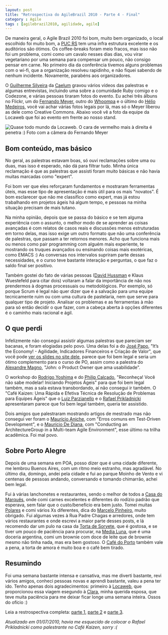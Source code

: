 ```yaml
---
layout: post
title: "Retrospectiva do AgileBrazil 2010 - Parte 4 - Final"
category : Agile
tags : [agilebrazil2010, agilidade, agile]
---
```

De maneira geral, o Agile Brazil 2010 foi bom, muito bem organizado, o local escolhido foi muito bom, a [PUC RS](http://www.pucrs.br/) tem uma infra estrutura excelente e os auditórios são ótimos. Os coffee-breaks foram meio fracos, mas isso não foi um problema, comi como um cavalo nesses dias dias, vou virar vegetariano por uma semana para compensar um pouco, não consigo pensar em carne. No primeiro dia da conferência tivemos alguns problemas com o wi-fi, que a organização resolveu rapidinho, e não fiquei sabendo de nenhum incidente. Novamente, parabéns aos organizadores.

O [Guilherme Silveira](http://twitter.com/guilherme_caelum) da [Caelum](http://www.caelum.com.br) gravou vários vídeos das palestras e algumas entrevistas, incluindo uma sobre a comunidade Ruby comigo e o Codezone, e várias pessoas tiraram fotos do evento. Eu achei três álbuns no Flickr, um do [Fernando Meyer](http://www.flickr.com/photos/fmcamargo/), outro do [Whoompa](http://www.flickr.com/search/?q=agilebrazil&w=51344221%40N05) e o último do [Hélio Medeiros](http://www.flickr.com/search/?q=agilebrazil&w=43714688%40N05), você vai achar várias fotos legais por lá, mas só o Meyer liberou as dele como Creative Commons. Abaixo você vê a foto da equipe da Locaweb que foi ao evento em frente ao nosso stand.

![Quase todo mundo da Locaweb. O cara de vermelho mais à direita é penetra :) Foto com a câmera do Fernando Meyer](http://www.flickr.com/photos/fmcamargo/4736577730/)

## Bom conteúdo, mas básico

No geral, as palestras estavam boas, só ouvi reclamações sobre uma ou duas, mas isso é esperado, não dá para filtrar tudo. Minha única reclamação é que as palestras que assisti foram muito básicas e não havia muitas marcadas como "expert".

Foi bom ver que eles reforçaram fundamentos e mostraram ferramentas úteis, mas esse tipo de apresentação é mais útil para os mais "novatos". É bom esclarecer que não me classifico como expert, mas já estou trabalhando em projetos ágeis há algum tempo, e pessoas na minha situação precisam de mais tutano.

Na minha opinião, depois que se passa do básico e se tem alguma experiência com o assunto, o melhor modo de se aprender as coisas avançadas é com relatos de casos reais e discussões menos estruturadas em torno delas, mas isso exige um outro formato que não uma conferência de palestras, que passam a ter retornos menores. Acho que funciona mais ou menos como pair programming com alguém mais experiente, te mostrando os truques avançados ou ensinando coisas mais exotéricas, como EMACS :) As conversas nos intervalos supriram parte dessas necessidades, e o curso teve bastante interação e perguntas, o que faz o saldo final ser positivo.

Também gostei do fato de várias pessoas ([David Hussman](http://twitter.com/davidhussman) e Klaus Wuestefeld para citar dois) voltaram a falar da importância de não nos prendermos à dogmas processuais ou metodológicos. Por exemplo, só porque Scrum é legal não quer dizer que é a salvação para uma equipe tecnicamente ruim ou com uma cultura de pastelaria, nem que serve para qualquer tipo de projeto. Analisar os problemas e as ferramentas à mão para só então decidir o que fazer, com a cabeça aberta à opções diferentes é o caminho mais racional e ágil.

## O que perdi

Infelizmente não consegui assistir algumas palestras que pareciam ser bacanas, e foram elogiadas pelo povo. Uma delas foi a do [José Papo](http://twitter.com/josepapo), "It’s the Economy! - Agilidade, Indicadores Financeiros e Criação de Valor", que você pode [ver os slides no site dele](http://josepaulopapo.blogspot.com/2010/06/agile-economics-financas-valor.html), parece que foi bem legal e seria um ótimo complemento para o curso de PO, assim como a palestra do [Alexandre Magno](http://twitter.com/axmagno), "John: o Product Owner que ama usabilidade".

O workshop do [Rodrigo Yoshima](http://twitter.com/rodrigoy) e do [Philip Calçado](http://blog.fragmental.com.br), "Reconheça! Você não sabe modelar! Iniciando Projetos Ágeis" para que foi bem legal também, mas a sala estava transbordando, aí não consegui ir também. O "Café Kaizen: Uma Rápida e Efetiva Técnica de Resolução de Problemas para Equipes Ágeis" que o [Luiz Parzianello](http://twitter.com/lcparzianello) e o [Rafael Prikladnicki](http://twitter.com/rafaelpri) apresentaram parece que foi bem legal também, queria ter assistido.

Dois amigos que palestraram mostrando artigos de mestrado mas não consegui ver foram o [Maurício Aniche](http://twitter.com/mauricioaniche), com "Erros comuns em Test-Driven Development", e o [Maurício De Diana](http://twitter.com/mdediana), com "Conducting an ArchitectureGroup in a Multi-team Agile Environment", esse último na trilha acadêmica. Foi mal povo.

## Sobre Porto Alegre

Depois de uma semana em POA, posso dizer que é uma cidade diferente, me lembrou Buenos Aires, com um ritmo meio estranho, mas agradável. No último dia, domingo, andei pela cidade e fui ao parque Moinho de Vento e vi centenas de pessoas andando, conversando e tomando chimarrão, achei bem legal.

Fui à várias lanchonetes e restaurantes, sendo o melhor de todos a [Casa do Marquês](http://www.galeteriacasadomarques.com.br/), onde comi carnes excelentes e diferentes do rodízio padrão que esperava, sem falar que o custo/benefício era bem justo. Tomei muitas [Polares](http://www.polarexport.com.br/) e comi vários Xs diferentes, dica do [Marcelo Pinheiro](http://twitter.com/salizzar), muito obrigado. Fui algumas vezes à Rua Padre Chagas e arredores, onde tem vários restaurantes e onde escrevi a maior parte desses posts, e lá recomendo dar um pulo na casa da [Torta de Sorvete](http://www.tortadesorvete.com.br/site.html), que é gostosa, e se tiver um pouco de paciência para procurar, na [Media Luna](http://www.guiadasemana.com.br/Porto_Alegre/Noite_e_Gastronomia/Estabelecimento/Media_Luna.aspx?id=66391&FCB=1), que é uma doceria argentina, comi um brownie com doce de leite que de brownie mesmo não tinha nada, mas era bem gostoso. O [Café do Porto](http://www.cafedoporto.com.br/) também vale a pena, a torta de amora é muito boa e o café bem tirado.

## Resumindo

Foi uma semana bastante intensa e cansativa, mas me diverti bastante, revi vários amigos, conheci pessoas novas e aprendi bastante, valeu a pena ter ido. Tenho apenas dois agradecimentos: primeiro à [Locaweb](http://www.locaweb.com.br), que proporcionou essa viagem esegundo à [Clara](http://twitter.om/clarabeauty), minha querida esposa, que teve muita paciência para me deixar ficar longe uma semana inteira. Ossos do ofício :)

Leia a restrospectiva completa: [parte 1](2010/06/27/retrospectiva-do-agilebrazil-2010-parte-1), [parte 2](2010/06/28/retrospectiva-agilebrazil-parte-2) e [parte 3](2010/06/30/retrospectiva-do-agilebrazil-2010-parte-3).

*Atualizado em 01/07/2010, havia me esquecido de colocar o Rafael Prikladnicki como palestrante no Café Kaizen, sorry :(*